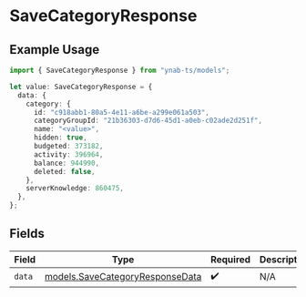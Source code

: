# SaveCategoryResponse

## Example Usage

```typescript
import { SaveCategoryResponse } from "ynab-ts/models";

let value: SaveCategoryResponse = {
  data: {
    category: {
      id: "c918abb1-80a5-4e11-a6be-a299e061a503",
      categoryGroupId: "21b36303-d7d6-45d1-a0eb-c02ade2d251f",
      name: "<value>",
      hidden: true,
      budgeted: 373182,
      activity: 396964,
      balance: 944990,
      deleted: false,
    },
    serverKnowledge: 860475,
  },
};
```

## Fields

| Field                                                                    | Type                                                                     | Required                                                                 | Description                                                              |
| ------------------------------------------------------------------------ | ------------------------------------------------------------------------ | ------------------------------------------------------------------------ | ------------------------------------------------------------------------ |
| `data`                                                                   | [models.SaveCategoryResponseData](../models/savecategoryresponsedata.md) | :heavy_check_mark:                                                       | N/A                                                                      |